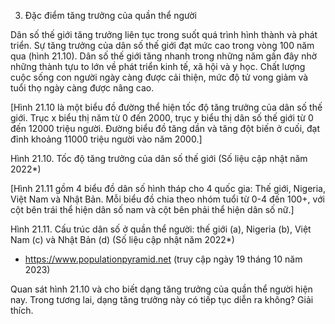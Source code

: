 3. Đặc điểm tăng trưởng của quần thể người

Dân số thế giới tăng trưởng liên tục trong suốt quá trình hình thành và phát triển. Sự tăng trưởng của dân số thế giới đạt mức cao trong vòng 100 năm qua (hình 21.10). Dân số thế giới tăng nhanh trong những năm gần đây nhờ những thành tựu to lớn về phát triển kinh tế, xã hội và y học. Chất lượng cuộc sống con người ngày càng được cải thiện, mức độ tử vong giảm và tuổi thọ ngày càng được nâng cao.

[Hình 21.10 là một biểu đồ đường thể hiện tốc độ tăng trưởng của dân số thế giới. Trục x biểu thị năm từ 0 đến 2000, trục y biểu thị dân số thế giới từ 0 đến 12000 triệu người. Đường biểu đồ tăng dần và tăng đột biến ở cuối, đạt đỉnh khoảng 11000 triệu người vào năm 2000.]

Hình 21.10. Tốc độ tăng trưởng của dân số thế giới (Số liệu cập nhật năm 2022*)

[Hình 21.11 gồm 4 biểu đồ dân số hình tháp cho 4 quốc gia: Thế giới, Nigeria, Việt Nam và Nhật Bản. Mỗi biểu đồ chia theo nhóm tuổi từ 0-4 đến 100+, với cột bên trái thể hiện dân số nam và cột bên phải thể hiện dân số nữ.]

Hình 21.11. Cấu trúc dân số ở quần thể người: thế giới (a), Nigeria (b), Việt Nam (c) và Nhật Bản (d)
(Số liệu cập nhật năm 2022*)

* https://www.populationpyramid.net (truy cập ngày 19 tháng 10 năm 2023)

Quan sát hình 21.10 và cho biết dạng tăng trưởng của quần thể người hiện nay. Trong tương lai, dạng tăng trưởng này có tiếp tục diễn ra không? Giải thích.